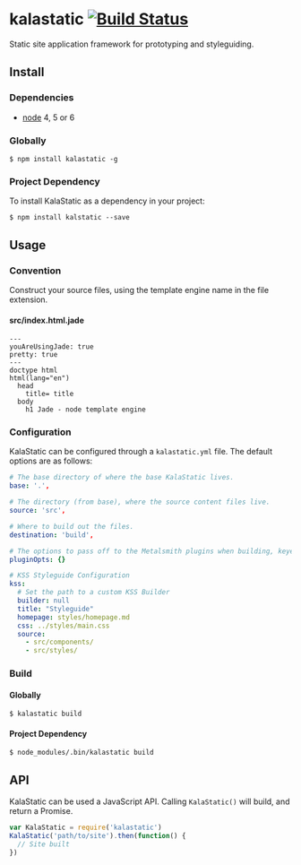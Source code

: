 # kalastatic [![Build Status](https://travis-ci.org/kalamuna/kalastatic.svg?branch=2)](https://travis-ci.org/kalamuna/kalastatic)

Static site application framework for prototyping and styleguiding.

## Install

### Dependencies

- [node](https://nodejs.org) 4, 5 or 6

### Globally

    $ npm install kalastatic -g

### Project Dependency

To install KalaStatic as a dependency in your project:

    $ npm install kalstatic --save

## Usage

### Convention

Construct your source files, using the template engine name in the file extension.

#### src/index.html.jade
``` jade
---
youAreUsingJade: true
pretty: true
---
doctype html
html(lang="en")
  head
    title= title
  body
    h1 Jade - node template engine
```

### Configuration

KalaStatic can be configured through a `kalastatic.yml` file. The default options are as follows:

``` yml
# The base directory of where the base KalaStatic lives.
base: '.',

# The directory (from base), where the source content files live.
source: 'src',

# Where to build out the files.
destination: 'build',

# The options to pass off to the Metalsmith plugins when building, keyed by plugin name.
pluginOpts: {}

# KSS Styleguide Configuration
kss:
  # Set the path to a custom KSS Builder
  builder: null
  title: "Styleguide"
  homepage: styles/homepage.md
  css: ../styles/main.css
  source:
    - src/components/
    - src/styles/
```

### Build

#### Globally

    $ kalastatic build

#### Project Dependency

    $ node_modules/.bin/kalastatic build

## API

KalaStatic can be used a JavaScript API. Calling `KalaStatic()` will build, and return a Promise.

``` javascript
var KalaStatic = require('kalastatic')
KalaStatic('path/to/site').then(function() {
  // Site built
})
```
